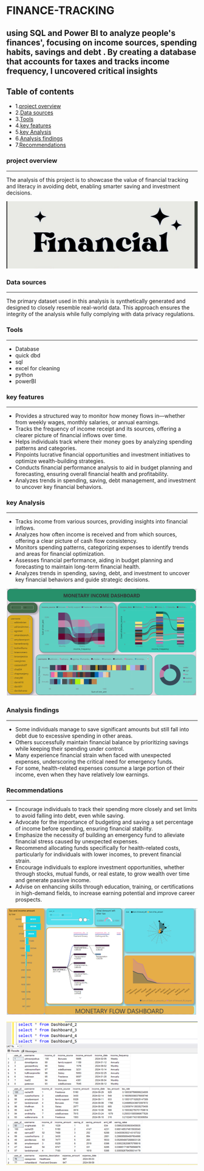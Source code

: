 # FINANCE-TRACKING
using SQL and Power BI to analyze people's finances', focusing on income sources, spending habits, savings and debt . By creating a database that accounts for taxes and tracks income frequency, I uncovered critical insights
---
## Table of contents 
- 1.[project overview](#project-overview)
- 2.[Data sources](#data-sources) 
- 3.[Tools](#tools)
- 4.[key features](#key-features)
- 5.[key Analysis](#key-analysis)
- 6.[Analysis findings](#analysis-findings)
- 7.[Recommendations](#recommendations)

### project overview
---
The analysis of this project is to showcase the value of financial tracking and literacy in avoiding debt, enabling smarter saving and investment decisions. 

![Dashboard](https://github.com/FebeianBELLO/FINANCE-TRACKING-/blob/main/finance.png)


### Data sources 
---
The primary dataset used in this analysis is synthetically generated and designed to closely resemble real-world data. This approach ensures the integrity of the analysis while fully complying with data privacy regulations.

### Tools
---
-  Database 
- quick dbd
- sql
- excel for cleaning
- python
- powerBI
### key features
---
- Provides a structured way to monitor how money flows in—whether from weekly wages, monthly salaries, or annual earnings.
- Tracks the frequency of income receipt and its sources, offering a clearer picture of financial inflows over time.
- Helps individuals track where their money goes by analyzing spending patterns and categories.
- Pinpoints lucrative financial opportunities and investment initiatives to optimize wealth-building strategies.
- Conducts financial performance analysis to aid in budget planning and forecasting, ensuring overall financial health and profitability.
- Analyzes trends in spending, saving, debt management, and investment to uncover key financial behaviors.

### key Analysis 
---
- Tracks income from various sources, providing insights into financial inflows.
- Analyzes how often income is received and from which sources, offering a clear picture of cash flow consistency.
- Monitors spending patterns, categorizing expenses to identify trends and areas for financial optimization.
- Assesses financial performance, aiding in budget planning and forecasting to maintain long-term financial health.
- Analyzes trends in spending, saving, debt, and investment to uncover key financial behaviors and guide strategic decisions.

![Dashboard](https://github.com/FebeianBELLO/FINANCE-TRACKING-/blob/main/monetary%20income%20dashboard.png)


### Analysis findings 
---
- Some individuals manage to save significant amounts but still fall into debt due to excessive spending in other areas.
- Others successfully maintain financial balance by prioritizing savings while keeping their spending under control.
- Many experience financial strain when faced with unexpected expenses, underscoring the critical need for emergency funds.
- For some, health-related expenses consume a large portion of their income, even when they have relatively low earnings.
### Recommendations
---
- Encourage individuals to track their spending more closely and set limits to avoid falling into debt, even while saving.
- Advocate for the importance of budgeting and saving a set percentage of income before spending, ensuring financial stability.
- Emphasize the necessity of building an emergency fund to alleviate financial stress caused by unexpected expenses.
- Recommend allocating funds specifically for health-related costs, particularly for individuals with lower incomes, to prevent financial strain.
- Encourage individuals to explore investment opportunities, whether through stocks, mutual funds, or real estate, to grow wealth over time and generate passive income.
- Advise on enhancing skills through education, training, or certifications in high-demand fields, to increase earning potential and improve career prospects.

![Dashboard](https://github.com/FebeianBELLO/FINANCE-TRACKING-/blob/main/monetary%20flow%20dashboard.png)

![Dashboard](https://github.com/FebeianBELLO/FINANCE-TRACKING-/blob/main/SQL%20Database.png)

